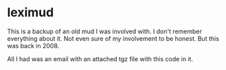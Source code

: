 # leximud

This is a backup of an old mud I was involved with. I don't remember everything about it. Not even sure of my involvement to be honest. But this was back in 2008.

All I had was an email with an attached tgz file with this code in it. 
